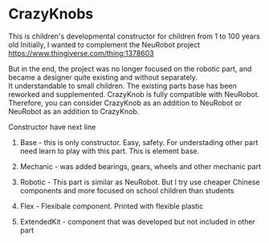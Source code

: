 # CrazyKnobs
This is children's developmental constructor for children from 1 to 100 years old
Initially, I wanted to complement the NeuRobot project
https://www.thingiverse.com/thing:1378603

But in the end, the project was no longer focused on the robotic part, 
and became a designer quite existing and without separately.  
It understandable to small children. The existing parts base has been reworked and supplemented. 
CrazyKnob is fully compatible with NeuRobot. 
Therefore, you can consider CrazyKnob as an addition to NeuRobot or NeuRobot as an addition to CrazyKnob.

Constructor have next line
1. Base - 
this is only constructor. Easy, safety. For understading other part need learn to play with this part. This is element base.

2. Mechanic - 
was added bearings, gears, wheels and other mechanic part

3. Robotic -
This part is similar as NeuRobot. But I try use cheaper Chinese components and more focused on school children than students

4. Flex -
Flexibale component. Printed with flexible plastic

5. ExtendedKit - 
component that was developed but not included in other part